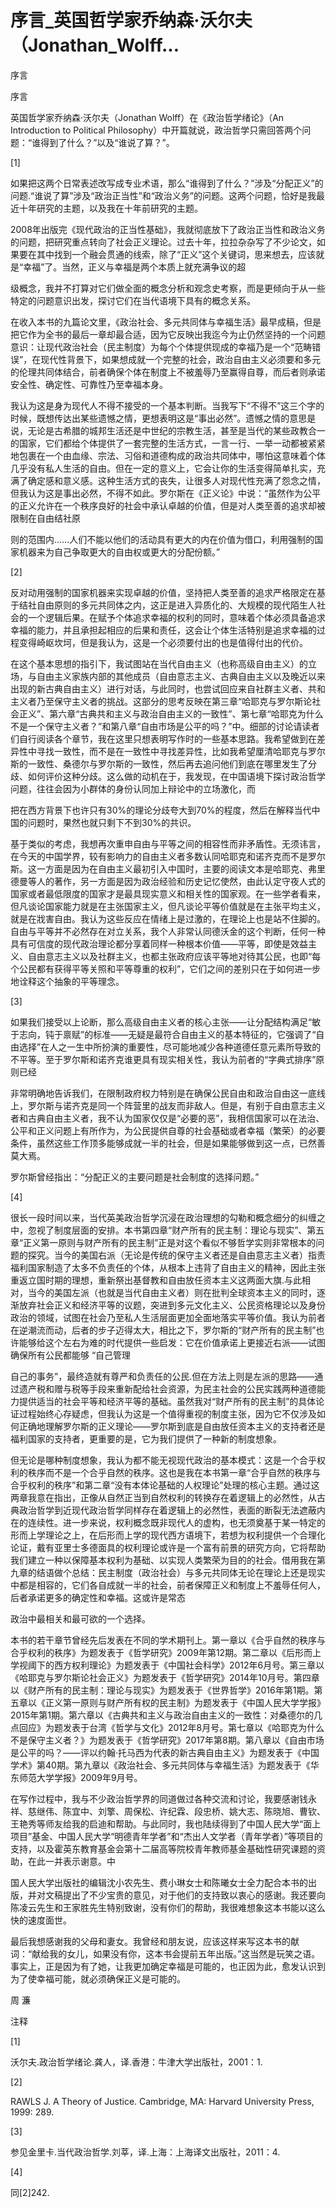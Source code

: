 # 序言_英国哲学家乔纳森·沃尔夫（Jonathan_Wolff...

序言

序言

英国哲学家乔纳森·沃尔夫（Jonathan Wolff）在《政治哲学绪论》（An Introduction to Political Philosophy）中开篇就说，政治哲学只需回答两个问题：“谁得到了什么？”以及“谁说了算？”。

[1]

如果把这两个日常表述改写成专业术语，那么“谁得到了什么？”涉及“分配正义”的问题.“谁说了算”涉及“政治正当性”和“政治义务”的问题。这两个问题，恰好是我最近十年研究的主题，以及我在十年前研究的主题。

2008年出版完《现代政治的正当性基础》，我就彻底放下了政治正当性和政治义务的问题，把研究重点转向了社会正义理论。过去十年，拉拉杂杂写了不少论文，如果要在其中找到一个融会贯通的线索，除了“正义”这个关键词，思来想去，应该就是“幸福”了。当然，正义与幸福是两个本质上就充满争议的超

级概念，我并不打算对它们做全面的概念分析和观念史考察，而是更倾向于从一些特定的问题意识出发，探讨它们在当代语境下具有的概念关系。

在收入本书的九篇论文里，《政治社会、多元共同体与幸福生活》最早成稿，但是把它作为全书的最后一章却最合适，因为它反映出我迄今为止仍然坚持的一个问题意识：让现代政治社会（民主制度）为每个个体提供现成的幸福乃是一个“范畴错误”，在现代性背景下，如果想成就一个完整的社会，政治自由主义必须要和多元的伦理共同体结合，前者确保个体在制度上不被羞辱乃至赢得自尊，而后者则承诺安全性、确定性、可靠性乃至幸福本身。

我认为这是身为现代人不得不接受的一个基本判断。当我写下“不得不”这三个字的时候，既想传达出某些遗憾之情，更想表明这是“事出必然”。遗憾之情的意思是说，无论是古希腊的城邦生活还是中世纪的宗教生活，甚至是当代的某些政教合一的国家，它们都给个体提供了一套完整的生活方式，一言一行、一举一动都被紧紧地包裹在一个由血缘、宗法、习俗和道德构成的政治共同体中，哪怕这意味着个体几乎没有私人生活的自由。但在一定的意义上，它会让你的生活变得简单扎实，充满了确定感和意义感。这种生活方式的丧失，让很多人对现代性充满了怨念之情，但我认为这是事出必然，不得不如此。罗尔斯在《正义论》中说：“虽然作为公平的正义允许在一个秩序良好的社会中承认卓越的价值，但是对人类至善的追求却被限制在自由结社原

则的范围内……人们不能以他们的活动具有更大的内在价值为借口，利用强制的国家机器来为自己争取更大的自由权或更大的分配份额。”

[2]

反对动用强制的国家机器来实现卓越的价值，坚持把人类至善的追求严格限定在基于结社自由原则的多元共同体之内，这正是进入异质化的、大规模的现代陌生人社会的一个逻辑后果。在赋予个体追求幸福的权利的同时，意味着个体必须具备追求幸福的能力，并且承担起相应的后果和责任，这会让个体生活特别是追求幸福的过程变得崎岖坎坷，但是我认为，这是一个必须要付出的也是值得付出的代价。

在这个基本思想的指引下，我试图站在当代自由主义（也称高级自由主义）的立场，与自由主义家族内部的其他成员（自由意志主义、古典自由主义以及晚近以来出现的新古典自由主义）进行对话，与此同时，也尝试回应来自社群主义者、共和主义者乃至保守主义者的挑战。这部分的思考反映在第三章“哈耶克与罗尔斯论社会正义”、第六章“古典共和主义与政治自由主义的一致性”、第七章“哈耶克为什么不是一个保守主义者？”和第八章“自由市场是公平的吗？”中。细部的讨论请读者们自行阅读各个章节，我在这里只想表明写作时的一些基本思路。我希望做到在差异性中寻找一致性，而不是在一致性中寻找差异性，比如我希望厘清哈耶克与罗尔斯的一致性、桑德尔与罗尔斯的一致性，然后再去追问他们到底在哪里发生了分歧、如何评价这种分歧。这么做的动机在于，我发现，在中国语境下探讨政治哲学问题，往往会因为小群体的身份认同加上辩论中的立场激化，而

把在西方背景下也许只有30%的理论分歧夸大到70%的程度，然后在解释当代中国的问题时，果然也就只剩下不到30%的共识。

基于类似的考虑，我想再次重申自由与平等之间的相容性而非矛盾性。无须讳言，在今天的中国学界，较有影响力的自由主义者多数认同哈耶克和诺齐克而不是罗尔斯。这一方面是因为在自由主义最初引入中国时，主要的阅读文本是哈耶克、弗里德曼等人的著作，另一方面是因为政治经验和历史记忆使然，由此认定守夜人式的国家或者最低限度的国家才是最具现实意义和相关性的国家观。在一些学者看来，但凡谈论国家能力就是在主张国家主义，但凡谈论平等价值就是在主张平均主义，就是在戕害自由。我认为这些反应在情绪上是过激的，在理论上也是站不住脚的。自由与平等并不必然存在对立关系，我个人非常认同德沃金的这个判断，任何一种具有可信度的现代政治理论都分享着同样一种根本价值——平等，即使是效益主义、自由意志主义以及社群主义，也都主张政府应该平等地对待其公民，也即“每个公民都有获得平等关照和平等尊重的权利”，它们之间的差别只在于如何进一步地诠释这个抽象的平等理念。

[3]

如果我们接受以上论断，那么高级自由主义者的核心主张——让分配结构满足“敏于志向，钝于禀赋”的标准——无疑是最符合自由主义的基本特征的，它强调了“自由选择”在人之一生中所扮演的重要性，尽可能地减少各种道德任意元素所导致的不平等。至于罗尔斯和诺齐克谁更具有现实相关性，我认为前者的“字典式排序”原则已经

非常明确地告诉我们，在限制政府权力特别是在确保公民自由和政治自由这一底线上，罗尔斯与诺齐克是同一个阵营里的战友而非敌人。但是，有别于自由意志主义者和古典自由主义者，我不认为国家仅仅是“必要的恶”，我相信国家可以在法治、公平和正义问题上有所作为，为公民提供自尊的社会基础或者幸福（繁荣）的必要条件，虽然这些工作顶多能够成就一半的社会，但是如果能够做到这一点，已然善莫大焉。

罗尔斯曾经指出：“分配正义的主要问题是社会制度的选择问题。”

[4]

很长一段时间以来，当代英美政治哲学沉浸在政治理想的勾勒和概念细分的纠缠之中，忽视了制度层面的安排。本书第四章“财产所有的民主制：理论与现实”、第五章“正义第一原则与财产所有的民主制”正是对这个看似不够哲学实则非常根本的问题的探究。当今的美国右派（无论是传统的保守主义者还是自由意志主义者）指责福利国家制造了太多不负责任的个体，从根本上违背了自由主义的精神，因此主张重返立国时期的理想，重新祭出基督教和自由放任资本主义这两面大旗.与此相对，当今的美国左派（也就是当代自由主义者）则在批判全球资本主义的同时，逐渐放弃社会正义和经济平等的议题，突进到多元文化主义、公民资格理论以及身份政治的领域，试图在社会乃至私人生活层面更加全面地落实平等价值。我认为前者在逆潮流而动，后者的步子迈得太大，相比之下，罗尔斯的“财产所有的民主制”也许能够给这个左右为难的时代提供一些启发：它在价值承诺上更接近右派——试图确保所有公民都能够 “自己管理

自己的事务”，最终造就有尊严和负责任的公民.但在方法上则是左派的思路——通过遗产税和赠与税等手段来重新配给社会资源，为民主社会的公民实践两种道德能力提供适当的社会平等和经济平等的基础。虽然我对“财产所有的民主制”的具体论证过程始终心存疑虑，但我认为这是一个值得重视的制度主张，因为它不仅涉及如何正确地理解罗尔斯的正义理论——罗尔斯到底是自由放任资本主义的支持者还是福利国家的支持者，更重要的是，它为我们提供了一种新的制度想象。

但无论是哪种制度想象，我认为都不能无视现代政治的基本模式：这是一个合乎权利的秩序而不是一个合乎自然的秩序。这也是我在本书第一章“合乎自然的秩序与合乎权利的秩序”和第二章“没有本体论基础的人权理论”处理的核心主题。通过这两章我意在指出，正像从自然正当到自然权利的转换存在着逻辑上的必然性，从古典政治哲学到近现代政治哲学同样存在着逻辑上的必然性，表面的断裂无法遮蔽内在的连续性。进一步来说，权利概念既非现代人的虚构，也无须奠基于某一特定的形而上学理论之上，在后形而上学的现代西方语境下，若想为权利提供一个合理化论证，戴有亚里士多德面具的权利理论或许是一个富有前景的研究方向，它将帮助我们建立一种以保障基本权利为基础、以实现人类繁荣为目的的社会。借用我在第九章的结语做个总结：民主制度（政治社会）与多元共同体无论在理论上还是现实中都是相容的，它们各自成就一半的社会，前者保障正义和制度上不羞辱任何人，后者承诺更多的确定性和幸福。这或许是常态

政治中最相关和最可欲的一个选择。

本书的若干章节曾经先后发表在不同的学术期刊上。第一章以《合乎自然的秩序与合乎权利的秩序》为题发表于《哲学研究》2009年第12期。第二章以《后形而上学视阈下的西方权利理论》为题发表于《中国社会科学》2012年6月号。第三章以《哈耶克与罗尔斯论社会正义》为题发表于《哲学研究》2014年10月号。第四章以《财产所有的民主制：理论与现实》为题发表于《世界哲学》2016年第1期。第五章以《正义第一原则与财产所有权的民主制》为题发表于《中国人民大学学报》2015年第1期。第六章以《古典共和主义与政治自由主义的一致性：对桑德尔的几点回应》为题发表于台湾《哲学与文化》2012年8月号。第七章以《哈耶克为什么不是保守主义者？》为题发表于《哲学研究》2017年第8期。第八章以《自由市场是公平的吗？——评以约翰·托马西为代表的新古典自由主义》为题发表于《中国学术》第40期。第九章以《政治社会、多元共同体与幸福生活》为题发表于《华东师范大学学报》2009年9月号。

在写作过程中，我与不少政治哲学界的同道做过各种交流和讨论，我要感谢钱永祥、慈继伟、陈宜中、刘擎、周保松、许纪霖、段忠桥、姚大志、陈晓旭、曹钦、王艳秀等师友给我的启迪和帮助。与此同时，我也陆续得到了中国人民大学“面上项目”基金、中国人民大学“明德青年学者”和“杰出人文学者（青年学者）”等项目的支持，以及霍英东教育基金会第十二届高等院校青年教师基金基础性研究课题的资助，在此一并表示谢意。中

国人民大学出版社的编辑沈小农先生、费小琳女士和陈曦女士全力配合本书的出版，并对文稿提出了不少宝贵的意见，对于他们的支持致以衷心的感谢。我还要向陈凌云先生和王家胜先生特别致谢，没有你们的帮助，我很难想象这本书能以这么快的速度面世。

最后我想感谢我的父母和妻女。我曾经和朋友说，应该这样来写这本书的献词：“献给我的女儿，如果没有你，这本书会提前五年出版。”这当然是玩笑之语。事实上，正是因为有了她，让我更加确定幸福是可能的，也正因为此，愈发认识到为了使幸福可能，就必须确保正义是可能的。

周 濂

注释

[1]

沃尔夫.政治哲学绪论.龚人，译.香港：牛津大学出版社，2001：1.

[2]

RAWLS J. A Theory of Justice. Cambridge, MA: Harvard University Press, 1999: 289.

[3]

参见金里卡.当代政治哲学.刘莘，译.上海：上海译文出版社，2011：4.

[4]

同[2]242.